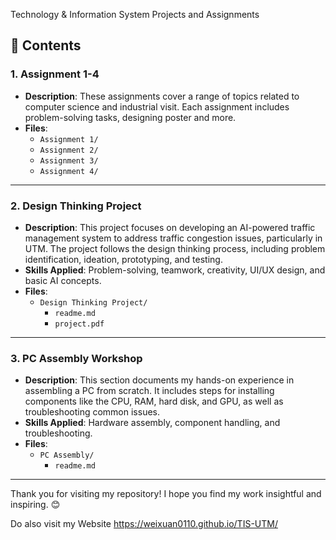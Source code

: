 Technology & Information System Projects and Assignments

## 📂 **Contents**

### 1. **Assignment 1-4**
   - **Description**: These assignments cover a range of topics related to computer science and industrial visit. Each assignment includes problem-solving tasks, designing poster and more.
   - **Files**:
     - `Assignment 1/`
     - `Assignment 2/`
     - `Assignment 3/`
     - `Assignment 4/`

---

### 2. **Design Thinking Project**
   - **Description**: This project focuses on developing an AI-powered traffic management system to address traffic congestion issues, particularly in UTM. The project follows the design thinking process, including problem identification, ideation, prototyping, and testing.
   - **Skills Applied**: Problem-solving, teamwork, creativity, UI/UX design, and basic AI concepts.
   - **Files**:
     - `Design Thinking Project/`
       - `readme.md`
       - `project.pdf`

---

### 3. **PC Assembly Workshop**
   - **Description**: This section documents my hands-on experience in assembling a PC from scratch. It includes steps for installing components like the CPU, RAM, hard disk, and GPU, as well as troubleshooting common issues.
   - **Skills Applied**: Hardware assembly, component handling, and troubleshooting.
   - **Files**:
     - `PC Assembly/`
       - `readme.md`

---

Thank you for visiting my repository! I hope you find my work insightful and inspiring. 😊

Do also visit my Website https://weixuan0110.github.io/TIS-UTM/
